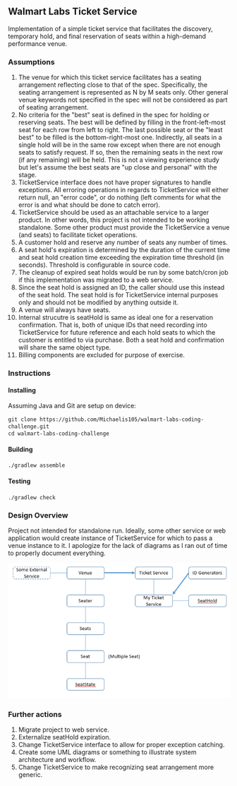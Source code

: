 ## Walmart Labs Ticket Service
Implementation of a simple ticket service that facilitates the discovery, temporary hold, and final reservation of seats
within a high-demand performance venue.

### Assumptions
1. The venue for which this ticket service facilitates has a seating arrangement reflecting close to that of the spec. Specifically, the seating arrangement is represented as N by M seats only. Other general venue keywords not specified in the spec will not be considered as part of seating arrangement.
2. No criteria for the "best" seat is defined in the spec for holding or reserving seats. The best will be defined
by filling in the front-left-most seat for each row from left to right. The last possible seat or the "least best" to be 
filled is the bottom-right-most one. Indirectly, all seats in a single hold will be in the same row except when there are 
not enough seats to satisfy request. If so, then the remaining seats in the next row (if any remaining) will be held.
This is not a viewing experience study but let's assume the best seats are "up close and personal" with the stage.
3. TicketService interface does not have proper signatures to handle exceptions. All erroring operations in regards to TicketService will either return null, an "error code", or do nothing (left comments for what the error is and what should be done to catch error).
4. TicketService should be used as an attachable service to a larger product. In other words, this project is not intended to be working standalone. Some other product must provide the TicketService a venue (and seats) to facilitate ticket operations.
4. A customer hold and reserve any number of seats any number of times.
5. A seat hold's expiration is determined by the duration of the current time and seat hold creation time exceeding the expiration time threshold (in seconds). Threshold is configurable in source code. 
6. The cleanup of expired seat holds would be run by some batch/cron job if this implementation was migrated to a web service.
7. Since the seat hold is assigned an ID, the caller should use this instead of the seat hold. The seat hold is for TicketService internal purposes only and should not be modified by anything outside it.
8. A venue will always have seats.
9. Internal strucutre is seatHold is same as ideal one for a reservation confirmation. That is, both of unique IDs that need recording into TicketService for future reference and each hold seats to which the customer is entitled to via purchase. Both a seat hold and confirmation will share the same object type.
10. Billing components are excluded for purpose of exercise.

### Instructions

#### Installing

Assuming Java and Git are setup on device:
```
git clone https://github.com/Michaelis105/walmart-labs-coding-challenge.git
cd walmart-labs-coding-challenge
```

#### Building

`./gradlew assemble`

#### Testing

`./gradlew check`

### Design Overview
Project not intended for standalone run. Ideally, some other service or web application would create instance of TicketService
for which to pass a venue instance to it. I apologize for the lack of diagrams as I ran out of time to properly document everything.

![Walmart](https://github.com/Michaelis105/walmart-labs-coding-challenge/blob/master/walmartClassDiagram.JPG)

### Further actions
1. Migrate project to web service.
2. Externalize seatHold expiration.
3. Change TicketService interface to allow for proper exception catching.
4. Create some UML diagrams or something to illustrate system architecture and workflow.
5. Change TicketService to make recognizing seat arrangement more generic.
